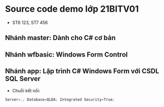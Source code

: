 # Source code demo lớp 21BITV01
* ST6 123, ST7 456


## Nhánh master: Dành cho C# cơ bản


## Nhánh wfbasic: Windows Form Control


## Nhánh app: Lập trình C# Windows Form với CSDL SQL Server
* Chuỗi kết nối:
 ```cs
 Server=.; Database=QLDA; Integrated Security=True;
 ```